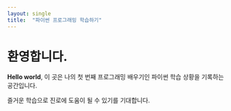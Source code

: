 ```yaml
---
layout: single
title:  "파이썬 프로그래밍 학습하기"
---
```


# 환영합니다.

**Hello world**, 이 곳은 나의 첫 번째 프로그래밍 배우기인 파이썬 학습 상황을 기록하는 공간입니다.

즐거운 학습으로 진로에 도움이 될 수 있기를 기대합니다.
